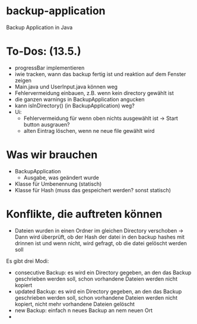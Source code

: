 # backup-application
Backup Application in Java



# To-Dos: (13.5.)
- progressBar implementieren
- iwie tracken, wann das backup fertig ist und reaktion auf dem Fenster zeigen
- Main.java und UserInput.java können weg
- Fehlervermeidung einbauen, z.B. wenn kein directory gewählt ist
- die ganzen warnings in BackupApplication angucken
- kann isInDirectory() (in BackupApplication) weg?
- Ui:
  - Fehlervermeidung für wenn oben nichts ausgewählt ist -> Start button ausgrauen?
  - alten Eintrag löschen, wenn ne neue file gewählt wird




# Was wir brauchen
- BackupApplication
  - Ausgabe, was geändert wurde
- Klasse für Umbenennung (statisch)
- Klasse für Hash (muss das gespeichert werden? sonst statisch)

# Konflikte, die auftreten können
- Dateien wurden in einen Ordner im gleichen Directory verschoben
→ Dann wird überprüft, ob der Hash der datei in den backup hashes mit drinnen ist 
und wenn nicht, wird gefragt, ob die datei gelöscht werden soll


Es gibt drei Modi:
- consecutive Backup: es wird ein Directory gegeben, an den das Backup geschrieben werden soll, schon vorhandene Dateien
  werden nicht kopiert
- updated Backup: es wird ein Directory gegeben, an den das Backup geschrieben werden soll, schon vorhandene Dateien
  werden nicht kopiert, nicht mehr vorhandene Dateien gelöscht
- new Backup: einfach n neues Backup an nem neuen Ort
- 